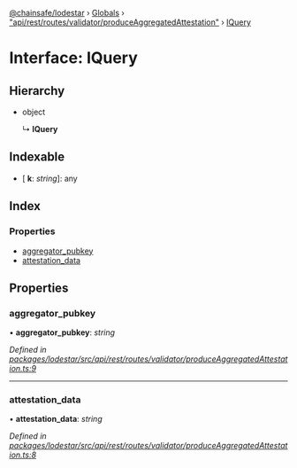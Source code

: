 [@chainsafe/lodestar](../README.md) › [Globals](../globals.md) › ["api/rest/routes/validator/produceAggregatedAttestation"](../modules/_api_rest_routes_validator_produceaggregatedattestation_.md) › [IQuery](_api_rest_routes_validator_produceaggregatedattestation_.iquery.md)

# Interface: IQuery

## Hierarchy

* object

  ↳ **IQuery**

## Indexable

* \[ **k**: *string*\]: any

## Index

### Properties

* [aggregator_pubkey](_api_rest_routes_validator_produceaggregatedattestation_.iquery.md#aggregator_pubkey)
* [attestation_data](_api_rest_routes_validator_produceaggregatedattestation_.iquery.md#attestation_data)

## Properties

###  aggregator_pubkey

• **aggregator_pubkey**: *string*

*Defined in [packages/lodestar/src/api/rest/routes/validator/produceAggregatedAttestation.ts:9](https://github.com/ChainSafe/lodestar/blob/393d800/packages/lodestar/src/api/rest/routes/validator/produceAggregatedAttestation.ts#L9)*

___

###  attestation_data

• **attestation_data**: *string*

*Defined in [packages/lodestar/src/api/rest/routes/validator/produceAggregatedAttestation.ts:8](https://github.com/ChainSafe/lodestar/blob/393d800/packages/lodestar/src/api/rest/routes/validator/produceAggregatedAttestation.ts#L8)*
